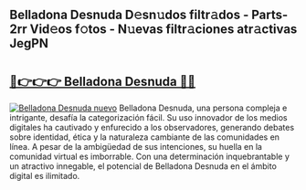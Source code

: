 ## Belladona Desnuda D𝚎sn𝚞dos filtr𝚊dos - Parts-2rr Vid𝚎os f𝚘tos - N𝚞evas filtr𝚊ciones atr𝚊ctivas JegPN

# <h2><a href="http://mbck0zr.tromn.icu/?c=Belladona+Desnuda">🔗👉👉👉 Belladona Desnuda 🔗🔗</a></h2>

[![Belladona Desnuda nuevo](https://i.imgur.com/pEAQMta.gif)](http://mbck0zr.tromn.icu/?c=Belladona+Desnuda)
Belladona Desnuda, una persona compleja e intrigante, desafía la categorización fácil. Su uso innovador de los medios digitales ha cautivado y enfurecido a los observadores, generando debates sobre identidad, ética y la naturaleza cambiante de las comunidades en línea. A pesar de la ambigüedad de sus intenciones, su huella en la comunidad virtual es imborrable. Con una determinación inquebrantable y un atractivo innegable, el potencial de Belladona Desnuda en el ámbito digital es ilimitado.

